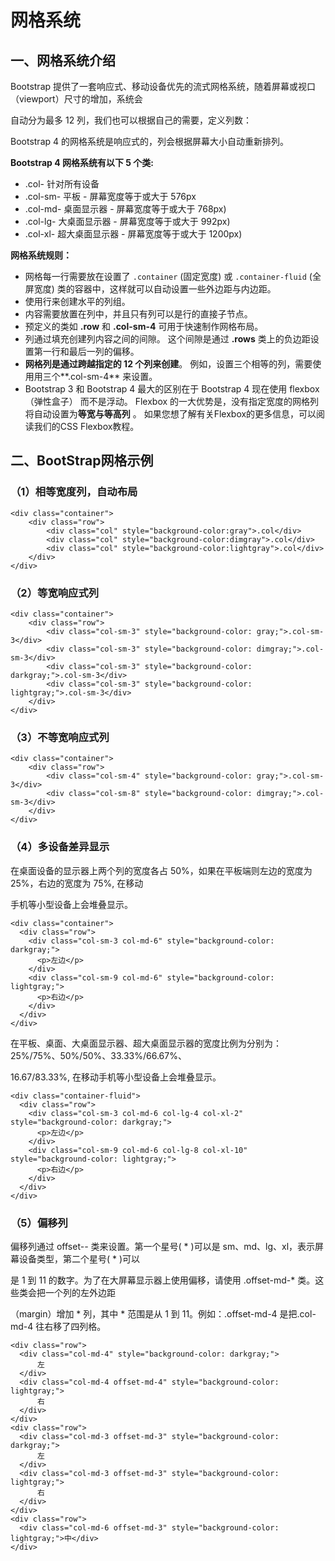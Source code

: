 # 网格系统

## 一、网格系统介绍

Bootstrap 提供了一套响应式、移动设备优先的流式网格系统，随着屏幕或视口（viewport）尺寸的增加，系统会

自动分为最多 12 列，我们也可以根据自己的需要，定义列数：

Bootstrap 4 的网格系统是响应式的，列会根据屏幕大小自动重新排列。 

**Bootstrap 4 网格系统有以下 5 个类:** 

- .col- 针对所有设备
- .col-sm- 平板 - 屏幕宽度等于或大于 576px
- .col-md- 桌面显示器 - 屏幕宽度等于或大于 768px)
- .col-lg- 大桌面显示器 - 屏幕宽度等于或大于 992px)
- .col-xl- 超大桌面显示器 - 屏幕宽度等于或大于 1200px)

**网格系统规则：**

- 网格每一行需要放在设置了 `.container` (固定宽度) 或 `.container-fluid` (全屏宽度) 类的容器中，这样就可以自动设置一些外边距与内边距。
- 使用行来创建水平的列组。
- 内容需要放置在列中，并且只有列可以是行的直接子节点。
- 预定义的类如 **.row** 和 **.col-sm-4** 可用于快速制作网格布局。
- 列通过填充创建列内容之间的间隙。 这个间隙是通过 **.rows** 类上的负边距设置第一行和最后一列的偏移。
- **网格列是通过跨越指定的 12 个列来创建**。 例如，设置三个相等的列，需要使用用三个**.col-sm-4** 来设置。
- Bootstrap 3 和 Bootstrap 4 最大的区别在于 Bootstrap 4 现在使用 flexbox（弹性盒子） 而不是浮动。 Flexbox 的一大优势是，没有指定宽度的网格列将自动设置为**等宽与等高列** 。 如果您想了解有关Flexbox的更多信息，可以阅读我们的CSS Flexbox教程。

## 二、BootStrap网格示例

### （1）相等宽度列，自动布局

```
<div class="container">
    <div class="row">
        <div class="col" style="background-color:gray">.col</div>
        <div class="col" style="background-color:dimgray">.col</div>
        <div class="col" style="background-color:lightgray">.col</div>
    </div>
</div>
```

### （2）等宽响应式列

```
<div class="container">
	<div class="row">
		<div class="col-sm-3" style="background-color: gray;">.col-sm-3</div>
		<div class="col-sm-3" style="background-color: dimgray;">.col-sm-3</div>
		<div class="col-sm-3" style="background-color: darkgray;">.col-sm-3</div>
		<div class="col-sm-3" style="background-color: lightgray;">.col-sm-3</div>
	</div>
</div>
```

### （3）不等宽响应式列

```
<div class="container">
	<div class="row">
		<div class="col-sm-4" style="background-color: gray;">.col-sm-3</div>
		<div class="col-sm-8" style="background-color: dimgray;">.col-sm-3</div>
	</div>
</div>
```

### （4）多设备差异显示

在桌面设备的显示器上两个列的宽度各占 50%，如果在平板端则左边的宽度为 25%，右边的宽度为 75%, 在移动

手机等小型设备上会堆叠显示。 

```
<div class="container">
  <div class="row">
    <div class="col-sm-3 col-md-6" style="background-color: darkgray;">
      <p>左边</p>
    </div>
    <div class="col-sm-9 col-md-6" style="background-color: lightgray;">
      <p>右边</p>
    </div>
  </div>
</div>
```

在平板、桌面、大桌面显示器、超大桌面显示器的宽度比例为分别为：25%/75%、50%/50%、33.33%/66.67%、

16.67/83.33%, 在移动手机等小型设备上会堆叠显示。 

```
<div class="container-fluid">
  <div class="row">
    <div class="col-sm-3 col-md-6 col-lg-4 col-xl-2" style="background-color: darkgray;">
      <p>左边</p>
    </div>
    <div class="col-sm-9 col-md-6 col-lg-8 col-xl-10" style="background-color: lightgray;">
      <p>右边</p>
    </div>
  </div>
</div>
```

### （5）偏移列

偏移列通过 offset-*-* 类来设置。第一个星号( * )可以是 sm、md、lg、xl，表示屏幕设备类型，第二个星号( * )可以

是 1 到 11 的数字。为了在大屏幕显示器上使用偏移，请使用 .offset-md-* 类。这些类会把一个列的左外边距

（margin）增加 * 列，其中 * 范围是从 1 到 11。例如：.offset-md-4 是把.col-md-4 往右移了四列格。

```
<div class="row">
  <div class="col-md-4" style="background-color: darkgray;">
	  左
  </div>
  <div class="col-md-4 offset-md-4" style="background-color: lightgray;">
	  右
  </div>
</div>
<div class="row">
  <div class="col-md-3 offset-md-3" style="background-color: darkgray;">
	  左
  </div>
  <div class="col-md-3 offset-md-3" style="background-color: lightgray;">
	  右
  </div>
</div>
<div class="row">
  <div class="col-md-6 offset-md-3" style="background-color: lightgray;">中</div>
</div>
```

